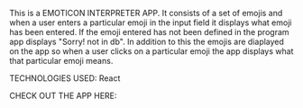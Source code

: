 This is a EMOTICON INTERPRETER APP.
It consists of a set of emojis and when a user enters a particular emoji in the input field it displays what emoji has been entered.
If the emoji entered has not been defined in the program app displays "Sorry! not in db".
In addition to this the emojis are diaplayed on the app so when a user clicks on a particular emoji the app displays what that particular emoji means.

TECHNOLOGIES USED: React

CHECK OUT THE APP HERE:
